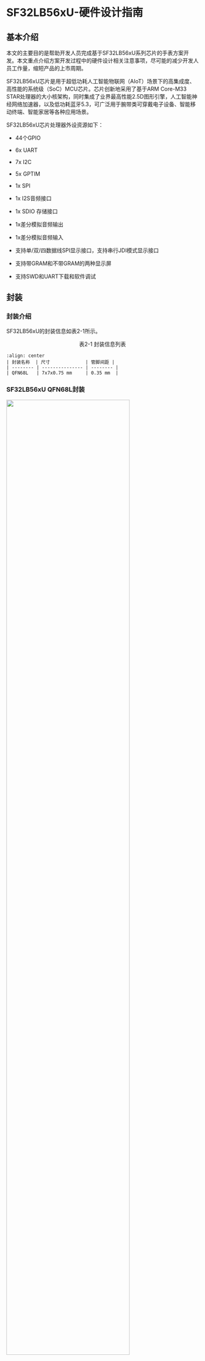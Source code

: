 # SF32LB56xU-硬件设计指南

## 基本介绍

本文的主要目的是帮助开发人员完成基于SF32LB56xU系列芯片的手表方案开发。本文重点介绍方案开发过程中的硬件设计相关注意事项，尽可能的减少开发人员工作量，缩短产品的上市周期。

SF32LB56xU芯片是用于超低功耗人工智能物联网（AIoT）场景下的高集成度、高性能的系统级（SoC）MCU芯片。芯片创新地采用了基于ARM Core-M33 STAR处理器的大小核架构，同时集成了业界最高性能2.5D图形引擎，人工智能神经网络加速器，以及低功耗蓝牙5.3，可广泛用于腕带类可穿戴电子设备、智能移动终端、智能家居等各种应用场景。

  SF32LB56xU芯片处理器外设资源如下：

- 44个GPIO

- 6x UART

- 7x I2C

- 5x GPTIM

- 1x SPI

- 1x I2S音频接口

- 1x SDIO 存储接口

- 1x差分模拟音频输出

- 1x差分模拟音频输入

- 支持单/双/四数据线SPI显示接口，支持串行JDI模式显示接口

- 支持带GRAM和不带GRAM的两种显示屏

- 支持SWD和UART下载和软件调试

## 封装

### 封装介绍

SF32LB56xU的封装信息如表2-1所示。


<div align="center"> 表2-1  封装信息列表  </div>

```{table}
:align: center
| 封装名称  | 尺寸             | 管脚间距 | 
| -------- | --------------- | -------- | 
| QFN68L   | 7x7x0.75 mm     | 0.35 mm  | 
```

### SF32LB56xU QFN68L封装

<img src="assets/56xU/sf32lb56xU-ballmap.png" width="80%" align="center" /> 

<div align="center"> 图2-1 SF32LB56xU QFN68L管脚分布 </div>  <br>  <br>  <br>



## 典型应用方案

图3-1是典型的运动手表组成框图，主要功能有显示、存储、传感器、震动马达和音频输入和输出。

<img src="assets/56xU/sf32lb56xU-watch-app-diagram.png" width="80%" align="center" /> 

<div align="center"> 图3-1 运动手表组成框图 </div>  <br>  <br>  <br>

:::{Note} 

- 大小核双CPU架构，同时兼顾高性能和低功耗设计要求

- 外置充电管理芯片

- 支持GPADC检测电池电压功能

- 电源供电采用Buck，LDO以及Load Switch方案

- 支持QSPI接口的TFT或AMOLED显示屏，最高支持1024*1024分辨率

- 支持PWM背光控制

- 支持外接QSPI接口的Nor Flash存储芯片

- 支持外接QSPI接口的NAND Flash存储芯片

- 支持外接SDIO接口的NAND Flash存储芯片

- 支持蓝牙5.3通信

- 支持模拟音频输入

- 支持模拟音频输出

- 支持PWM震动马达控制

- 支持SPI/I2C接口的加速度/地磁/陀螺仪传感器

- 支持I2C接口的心率/血氧/心电图传感器

- 支持SEGGER J-Link SWD调试和烧写工具

- 支持UART调试打印接口

- 支持蓝牙 HCI调试接口

- 支持产线一拖多程序烧录

- 支持产线校准晶体功能

- 支持OTA在线升级功能
:::
  

## 原理图设计指导

### 电源

系列芯片内置有PMU单元，PVDD可以支持1.7~3.6V的电源输入。PMU支持1路Buck和多路LDO给芯片内部电路供电，各电源管脚的详细接法参考表4-1。

#### 处理器供电要求

SF32LB56xU供电规格：

<div align="center"> 表4-1  PMU 供电规格 </div>

```{table}
:align: center
| PMU电源管脚       | 最小电压(V)   | 典型电压(V)  | 最大电压(V)  | 最大电流(mA)   | 详细描述                                                   |
| :--------------- | :---------: | :---------: | :---------: | :----------: | :-------------------------------------------------------- |
| PVDD             |    1.7      |     1.8     |     3.6     |     100      | PVDD 电源输入                                              |
| BUCK_LX  BUCK_FB |      -      |    1.25     |      -      |     100      | BUCK_LX输出，接电感内部电源输入，接电感另一端，且外接电容         |
| LDO1_VOUT        |      -      |     1.1     |      -      |      50      | LDO1输出，外接电容                                          |
| LDO2_VOUT        |      -      |     0.9     |      -      |      20      | LDO2输出，外接电容                                          |
| VDD_RET          |      -      |     0.9     |      -      |      1       | RET LDO输出，外接电容                                       |
| VDD_RTC          |      -      |     1.1     |      -      |      1       | RTC LDO输出，外接电容                                       |
| MIC_BIAS         |     1.4     |      -      |     2.8     |      -       | MIC电源输出                                                |
| AVDD33_ANA       |    3.15     |     3.3     |    3.45     |      50      | 模拟电源+射频PA电源输入                                      |
| AVDD33_AUD       |    3.15     |     3.3     |    3.45     |      50      | 模拟音频电源                                                |
| VDDIO1           |    1.71     |     1.8     |    1.98     |      -       | 内部大核合封存储器电源输入                                    |
| VDDIO2           |    1.71     |     1.8     |    3.45     |      -       | PA GPIO(PA5~11除外)电源输入                                 |
| VDDIO3           |    1.71     |     1.8     |    3.45     |      -       | PA5~11电源输入                                              |
| VDDIO4           |    1.71     |     1.8     |    3.45     |      -       | PB GPIO和内部小核合封Flash电源输入                            |
```

SF32LB56xU系列芯片电源管脚外接电容推荐值如表4-2所示。

<div align="center"> 表4-2 电容推荐值 </div>

```{table}
:align: center
| 电源管脚          | 电容          | 详细描述                                    |
| ---------------- | ------------- | ------------------------------------------ |
| PVDD             | 0.1uF + 10uF  | 靠近管脚的地方至少放置10uF和0.1uF  共2颗电容.  |
| BUCK_LX  BUCK_FB | 0.1uF + 4.7uF | 靠近管脚的地方至少放置4.7uF和0.1uF  共2颗电容. |
| LDO1_VOUT        | 4.7uF         | 靠近管脚的地方至少放置1颗4.7uF电容.            |
| LDO2_VOUT        | 4.7uF         | 靠近管脚的地方至少放置1颗4.7uF电容.            |
| VDD_RET          | 0.47uF        | 靠近管脚的地方至少放置1颗0.47uF电容.           |
| VDD_RTC          | 1uF           | 靠近管脚的地方至少放置1颗1uF电容.              |
| AVDD33_ANA       | 4.7uF         | 靠近管脚的地方至少放置1颗4.7uF电容.            |
| AVDD33_AUD       | 4.7uF         | 靠近管脚的地方至少放置1颗4.7uF颗电容.          |
| MIC_BIAS         | 1uF           | 靠近管脚的地方至少放置1颗1uF电容.              |
| VDDIO1           | 1uF           | 靠近管脚的地方至少放置1颗1uF电容.              |
| VDDIO2           | 1uF           | 靠近管脚的地方至少放置1颗1uF电容.              |
| VDDIO3           | 1uF           | 靠近管脚的地方至少放置1颗1uF电容.              |
| VDDIO4           | 1uF           | 靠近管脚的地方至少放置1颗1uF电容.              |
```
#### 思澈PMIC芯片电源分配

SF30147C是一款针对超低功耗可穿戴产品的高集成度、高效率、高性价比的电源管理芯片。SF30147C集成了1路高效率和低静态电流的BUCK，输出1.8V，最高提供500mA的驱动电流。SF30147C集成了4路低压差和低静态电流的LDO，输出2.8~3.3V，最大提供100mA的驱动电流。

SF30147C集成了7路低静态电流、低导通电阻负载开关。其中，2个高压负载开关，适用于电池电压直接驱动的外设，如音频功放等；5个低压开关，适用于1.8V供电的外设。

SF32LB56xU可以通过TWI接口和SF30147C通讯。SF30147C的各路电源输出使用情况请见表4-3所示，该芯片的详细情况请参见《DS0002-SF30147C-芯片技术规格书》文档。

<div align="center"> 表4-3 SF30147C电源分配表 </div>

```{table}
:align: center
| SF30147C  电源管脚 | 最小电压(V) | 最大电压(V) | 最大电流(mA) | 详细描述                                                     |
| ------------------ | ----------- | ----------- | ------------ | ------------------------------------------------------------ |
| VBUCK              | 1.8         | 1.8         | 500          | SF32LB56xU的PVDD，VDDIOA，VDDIOA2，VDDIOB，VDDIOSA，VDDIOSB，VDDIOSC，AVDD_BRF等1.8V电源输入 |
| LVSW1              | 1.8         | 1.8         | 100          | 1.8V供电输出                                                |
| LVSW2              | 1.8         | 1.8         | 100          | G-SENSOR 1.8V供电输入                                        |
| LVSW3              | 1.8         | 1.8         | 150          | 心率 1.8V供电输入                                            |
| LVSW4              | 1.8         | 1.8         | 150          | LCD 1.8V供电输入                                             |
| LVSW5              | 1.8         | 1.8         | 150          | 1.8V供电输出                                            |
| LDO1               | 2.8         | 3.3         | 100          | SF32LB56xU的AVDD33_ANA，AVDD33_AUD，VDDIOA2等3.3V电源输入    |
| LDO2               | 2.8         | 3.3         | 100          | Motor供电输入                                        |
| LDO3               | 2.8         | 3.3         | 100          | LCD 3.3V供电输入                                             |
| LDO4               | 2.8         | 3.3         | 100          | 心率3.3V供电输入                                             |
| HVSW1              | 2.8         | 5           | 150          | 模拟Class-K PA供电输入                                       |
| HVSW2              | 2.8         | 5           | 150          | GPS供电输入                                                  |
```

#### 上电时序和复位

SF32LB56xU芯片PMU内部集成了POR(Power on reset)和BOR(Brownout reset)功能，具体要求如图4-1所示。

<img src="assets/56xU/SF32LB56xU-PORBOR.png" width="80%" align="center" /> 

<div align="center"> 图4-1 上/下电时序图 </div>  <br>  <br>  <br>

系统上电，PVDD上升到1.5V，系统完成POR；当PVDD下降到触发BOR的电压值（2.5V-1.5V可配置）时，PMU输出复位信号，系统复位。


#### 典型电源电路

推荐使用SF30147C给SF32LB56xU及各种外设供电，电路图参考如图4-2所示，具体说明参见表4-3。

<img src="assets/56xU/SF32LB56xU-30147.png" width="80%" align="center" /> 

<div align="center"> 图4-2 SF30147C供电图 </div>  <br>  <br>  <br>

SF32LB56xU系列芯片内置1路BUCK输出，如图4-3所示。

<img src="assets/56xU/SF32LB56xU-BUCK.png" width="80%" align="center" /> 

<div align="center"> 图4-3 内置BUCK电路图 </div>  <br>  <br>  <br>

SF32LB56xU系列芯片内置4路LDO，如图4-4所示。

<img src="assets/56xU/SF32LB56xU-LDO.png" width="80%" align="center" /> 

<div align="center"> 图4-4 内置LDO电路图 </div>  <br>  <br>  <br>



#### 处理器BUCK电感选择要求

:::{important}
**功率电感关键参数**

L(电感值) = 4.7uH ± 20%，DCR(直流阻抗) ≦ 0.4 ohm，Isat(饱和电流) ≧ 450mA。
:::

#### 电池及充电控制

运动手表一般内置一块聚合物锂电池包，整个电源系统需要增加一套充电电路来完成电池的充电。

典型的充电电路由保护电路(EOS、ESD和OVP保护)、充电管理芯片和电池等组成。图4-1电路中的充电管理芯片不带路径管理功能，系统电源和电池挂在一起，由于VBAT供电的模块漏电功耗偏大，不满足Shipping Mode的功耗要求，故不支持Shipping Mode。

<img src="assets/56xU/sf32lb56xU-CHG-1.png" width="80%" align="center" /> 

<div align="center"> 图4-5 典型充电电路一 </div>  <br>  <br>  <br>

如图4-6所示，充电管理芯片的涓流充电电流必须大于i1+i2，才能实现对过放电池的充电，如果涓流充电电流小于i1+i2，导致无法对过放的电池进行充电。

<img src="assets/56xU/sf32lb56xU-CHG-2.png" width="80%" align="center" /> 

<div align="center"> 图4-6 过放电池充电电路示意图 </div>  <br>  <br>  <br>

如图4-7所示，如果VBAT后端系统开机，正常工作，充电管理芯片的恒流充电电流必须大于i1+i2，如果小于i1+i2，充电管理芯片和电池均会对后端系统供电，导致无法对电池充满电。

<img src="assets/56xU/sf32lb56xU-CHG-3.png" width="80%" align="center" /> 

<div align="center"> 图4-7 充电管理芯片充电电流偏小示意图 </div>  <br>  <br>  <br>

图4-8电路中充电管理芯片是带路径管理的复杂芯片，可以支持Shipping Mode。由于VSYS对系统供电和对VBAT充电时分开的，即使电池过放，也不影响对后面系统的供电。

<img src="assets/56xU/sf32lb56xU-CHG-4.png" width="80%" align="center" /> 

<div align="center"> 图4-8 典型充电电路二 </div>  <br>  <br>  <br>

#### 如何降低待机功耗

为了满足手表产品的长续航要求，建议硬件设计上利用负载开关对各个功能模块进行动态电源管理；如果是常开的模块或通路，选择合适的器件以降低静态电流。
SF32LB56xU整个系统需要3.3V和1.8V两种电源来供电，其中：

* 主芯片SF32LB56xU部分管脚常供3.3V和1.8V电源；
* 外围器件接口电平推荐1.8V；
* 其他各个模块通过负载开关来做电源开关管理，且默认关闭。

如图4-5、4-6和4-7所示，根据外设器件选型不同，SF32LB56xU有低、中、高三种系统功耗的供电拓扑方式。如图4-9所示，SF32LB56xU的PVDD和VDDIO1-4都输入1.8V，外设选择接口电平为1.8V的器件，相对于其他两种供电拓扑方式，系统整体功耗最低。如图4-10所示，MCU保持供1.8V电源，外设选择接口电平为3.3V的器件，系统整体功耗要比图4-9的方式有所增加。如图4-11所示，除了片内PSRAM供电管脚VDDIO1供1.8V外，外设器件和MCU都供3.3V，相比前两种方式，系统整体功耗为最高。用户可以根据器件选型和系统功耗的需求来选择采用哪种供电拓扑方式。

设计时要注意，控制负载开关的GPIO管脚的硬件默认电平值要和负载开关的使能电平值一致，保证负载开关默认关闭；负载开关的使能管脚建议留一个上拉或下拉电阻，推荐电阻阻值为1M欧姆。


<img src="assets/56xU/SF32LB56xU-1V8-INTERFACE.png" width="80%" align="center" /> 

<div align="center"> 图4-9 SF32LB56xU 1.8V外设电源拓扑图 </div>  <br>  <br>  <br>

<img src="assets/56xU/SF32LB56xU-3V3-INTERFACE-1.png" width="80%" align="center" /> 

<div align="center"> 图4-10 SF32LB56xU 3.3V外设电源拓扑图一 </div>  <br>  <br>  <br>

<img src="assets/56xU/SF32LB56xU-3V3-INTERFACE-2.png" width="80%" align="center" /> 

<div align="center"> 图4-11 SF32LB56xU 3.3V外设电源拓扑图二 </div>  <br>  <br>  <br>


### 复位问题

SF32LB56xU芯片PMU内部集成了POR(Power on reset)和BOR(Brownout reset)功能，具体要求如图4-12所示。

<img src="assets/56xU/SF32LB56xU-PORBOR.png" width="80%" align="center" /> 

<div align="center"> 图4-12 上/下电时序图 </div>  <br>  <br>  <br>

系统上电，PVDD上升到1.5V，系统完成POR；当PVDD下降到触发BOR的电压值（2.5V-1.5V可配置）时，PMU输出复位信号，系统复位。

### 启动模式

SF32LB56xU系列芯片提供一个Mode管脚来配置启动模式，内部有下拉，不使用时可悬空，参考电路图如图4-13所示：

<img src="assets/56xU/SF32LB56xU-MODE.png" width="80%" align="center" /> 

<div align="center"> 图4-13 Mode管脚推荐电路图 </div>  <br>  <br>  <br>

:::{attention}
**Mode管脚定义：**

=1，系统启动时进入下载模式，不会进入用户程序；

=0，系统启动时rom会检查是否存在用户程序，存在就进入用户程序，否则就进入下载模式。

**注意事项：**

1. Mode的电压域是和VDDIO2同一电压域；
2. Mode管脚在量产板上必须留测试点，程序下载或校准晶体时要用到，可以不用预留跳线；
3. Mode管脚在测试板上建议要预留跳线，程序死机后方便从下载模式启动下载程序。
:::

### 处理器工作模式及唤醒源

SF32LB56xU系列芯片HCPU和LCPU都支持表4-4中的多种工作模式。

<div align="center"> 表4-4 CPU工作模式列表 </div>

```{table}
:align: center

| 工作模式      | CPU   | 外设  | SRAM                                | IO       | LPTIM | 唤醒源                                    | 唤醒时间       |
| ------------- | ----- | ----- | ----------------------------------- | -------- | ----- | ----------------------------------------- | -------------- |
| Active        | Run   | Run   | 可访问                              | 可翻转   | Run   |                                           |                |
| WFI/WFE       | Stop  | Run   | 可访问                              | 可翻转   | Run   | 任意中断                                  | < 0.5us        |
| DEEPWFI       | Stop  | Run   | 可访问                              | 可翻转   | Run   | 任意中断                                  | < 5us          |
| Light sleep   | Stop  | Stop  | 不可访问，  全保留                  | 电平保持 | Run   | RTC，GPIO，LPTIM,  跨系统，  蓝牙，比较器 | < 100us        |
| Deep sleep    | Stop  | Stop  | 不可访问，  全保留                  | 电平保持 | Run   | < 300us                                   |                |
| Standby       | Reset | Reset | 不可访问，  LP全保留，HP只保留160KB | 电平保持 | Run   | RTC，按键，LPTIM，  跨系统，蓝牙          | 1.5ms+recovery |
| Hibernate rtc | Reset | Reset | 数据不保留                          | 高阻     | Reset | RTC，按键                                 | > 2ms          |
| Hibernate pin | Reset | Reset | 数据不保留                          | 高阻     | Reset | 按键                                      | > 2ms          |
```

如表4-5所示，全系列芯片支持8个可唤醒中断源，可以唤醒大核或小核CPU。

<div align="center"> 表4-5 可唤醒中断源列表 </div>

```{table}
:align: center

| 中断源     | 管脚 | 详细描述   |
| ---------- | ---- | ---------- |
| WKUP_PIN0  | PB32 | 中断信号0  |
| WKUP_PIN1  | PB33 | 中断信号1  |
| WKUP_PIN2  | PB34 | 中断信号2  |
| WKUP_PIN5  | PA50 | 中断信号5  |
| WKUP_PIN6  | PA51 | 中断信号6  |
| WKUP_PIN10 | PBR0 | 中断信号10 |
| WKUP_PIN11 | PBR1 | 中断信号11 |
| WKUP_PIN12 | PBR2 | 中断信号12 |
```

### 时钟

SF32LB56xU系列芯片需要外部提供2个时钟源，48MHz主晶体和32.768KHz RTC晶体，晶体的具体规格要求和选型请参见表4-6，表4-7所示。


:::{important}
**晶体关键参数**

<div align="center"> 表4-6 晶体规格要求 </div>

```{table}
:align: center

| 晶体      | 晶体规格要求                                                 | 详细描述                                                     |
| --------- | ------------------------------------------------------------ | ------------------------------------------------------------ |
| 48MHz     | CL≦12pF（推荐值7pF）  △F/F0≦±10ppm  ESR≦30 ohms（推荐值22ohms） | 晶振功耗和CL,ESR相关,CL和ESR越小功耗越低，为了最佳功耗性能，建议采用推荐值CL≦7pF，ESR≦22 ohms.  晶体旁边预留并联匹配电容,当CL<9pF时，无需焊接电容. |
| 32.768KHz | CL≦12.5pF（推荐值7pF）  △F/F0≦±20ppm  ESR≦80k ohms（推荐值38Kohms） | 晶振功耗和CL,ESR相关,CL和ESR越小功耗越低，为了最佳功耗性能，建议采用推荐值CL≦9pF，ESR≦40K ohms.  晶体旁边预留并联匹配电容,当CL<12.5pF时，无需焊接电容. |
```

**晶体推荐**

<div align="center"> 表4-7 推荐晶体列表 </div>

```{table}
:align: center

| 型号                | 厂家    | 参数                                                         |
| ------------------- | ------- | ------------------------------------------------------------ |
| E1SB48E001G00E      | Hosonic | F0 = 48.000000MHz，△F/F0 = -6 ~ 8 ppm，  CL = 8.8 pF，ESR =  22 ohms Max  TOPR  = -30 ~ 85℃，Package =（2016 公制） |
| ETST00327000LE      | Hosonic | F0 = 32.768KHz，△F/F0  = -20 ~ 20 ppm，  CL = 7 pF，ESR =  70K ohms Max  TOPR  = -40 ~ 85℃，Package =（3215 公制） |
| SX20Y048000B31T-8.8 | TKD     | F0 = 48.000000MHz，△F/F0 = -10 ~ 10 ppm，  CL = 8.8 pF，ESR =  40 ohms Max  TOPR  = -20 ~ 75℃，Package =（2016 公制） |
| SF32K32768D71T01    | TKD     | F0 = 32.768KHz，△F/F0  = -20 ~ 20 ppm，  CL = 7 pF，ESR =  70K ohms Max  TOPR  = -40 ~ 85℃，Package =（3215 公制） |
```

注：SX20Y048000B31T-8.8的ESR略大，静态功耗也会略大些。

PCB走线时，在晶体下面至少挖掉第二层的GND铜来减少时钟信号上的寄生负载电容。
:::

详细的物料认证信息，请参考：
[SIFLI-MCU-AVL-认证表](index)

### 射频

SF32LB56xU系列芯片射频PCB走线要求为50ohms特征阻抗，如果天线是匹配好的，射频上无需再增加额外器件。设计时建议预留π型匹配网络用来杂散滤波。请参考图4-14所示电路。

<img src="assets/56xU/sf32lb56xU-RF-diagram.png" width="80%" align="center" /> 

<div align="center"> 图4-14 射频电路图 </div>  <br>  <br>  <br>

### 大小核处理器如何接外设

SF32LB56xU系列芯片内部有2个处理器系统，其中PAx的GPIO接到HCPU系统，PBx的GPIO接到LCPU系统；HCPU可以访问LCPU的所有外设资源，LCPU不推荐访问HCPU的资源。HCPU最高可以跑到240HMz主频，用来提供高性能运算、图形处理和高分辨率/帧率显示，外挂存储器、显示接口和其他高功耗的设备需要接到HCPU上。

LCPU常规跑48M@0.9V，最高可以跑到96M@1.1V，用来处理BLE的协议栈和低功耗模式下的心率和加速度传感器控制、充电和PMIC管理、电压监测和开关机管理。   

### 显示

SF32LB56xU系列芯片支持3-Line SPI、4-Line SPI、Dual data SPI、Quad data SPI和串行JDI 接口。支持16.7M-colors（RGB888）、262K-colors（RGB666）、65K-colors（RGB565）和 8-color（RGB111）Color depth模式。最高支持1024RGBx1024 分辨率。LCD driver支持列表如表4-8所示。

<div align="center"> 表4-8 LCD driver支持列表 </div>

```{table}
:align: center

| 型号     | 厂家       | 分辨率  | 类型   | 接口                                                         |
| -------- | ---------- | ------- | ------ | ------------------------------------------------------------ |
| RM69090  | Raydium    | 368*448 | Amoled | 3-Line SPI，4-Line  SPI，Dual data SPI，  Quad data SPI，MIPI-DSI |
| RM69330  | Raydium    | 454*454 | Amoled | 3-Line SPI，4-Line  SPI，Dual data SPI，  Quad data SPI，8-bits  8080-Series MCU ，MIPI-DSI |
| ILI8688E | ILITEK     | 368*448 | Amoled | Quad data SPI，MIPI-DSI                                      |
| SH8601A  | 晟合技术   | 454*454 | Amoled | 3-Line SPI，4-Line  SPI，Dual data SPI，  Quad data SPI，8-bits  8080-Series MCU ，MIPI-DSI |
| SPD2012  | Solomon    | 356*400 | TFT    | Quad data SPI                                                |
| GC9C01   | Galaxycore | 360*360 | TFT    | Quad data SPI                                                |
| ST77903  | Sitronix   | 400*400 | TFT    | Quad data SPI                                                |
```

#### SPI/QSPI 显示接口

SF32LB56xU系列芯片支持 3/4-wire SPI和Quad-SPI 接口来连接LCD显示屏，各信号描述如表4-9所示。

<div align="center"> 表4-9 SPI/QSPI屏信号连接方式 </div>

```{table}
:align: center

| SPI信号 | SF32LB56XU管脚 | SS6700A管脚 | 详细描述                                                  |
| ------- | -------------- | ----------- | --------------------------------------------------------- |
| CSX     | PA36           | PA36        | 使能信号                                                  |
| WRX_SCL | PA37           | PA37        | 时钟信号                                                  |
| DCX     | PA39           | PA39        | 4-wire SPI 模式下的数据/命令信号  Quad-SPI 模式下的数据1  |
| SDI_RDX | PA38           | PA38        | 3/4-wire SPI 模式下的数据输入信号  Quad-SPI 模式下的数据0 |
| SDO     | PA38           | PA38        | 3/4-wire SPI 模式下的数据输出信号  请和SDI_RDX短接到一起  |
| D0      | PA40           | PA40        | Quad-SPI 模式下的数据2                                    |
| D1      | PA41           | PA41        | Quad-SPI 模式下的数据3                                    |
| REST    | PA05           | PB04        | 复位显示屏信号                                            |
| TE      | PA33           | PA33        | Tearing effect to MCU frame signal                        |
```

#### JDI 显示接口

SF32LB56xU系列芯片支持 串行JDI 接口来连接LCD显示屏，如表4-10所示。

<div align="center"> 表4-10 串行JDI屏信号连接方式 </div>

```{table}
:align: center

| JDI信号      | 管脚 | 详细描述                         |
| ------------ | ---- | -------------------------------- |
| JDI_SCS      | PA39 | Chip Select Signal               |
| JDI_SCLK     | PA41 | Serial Clock Signal              |
| JDI_SO       | PA40 | Serial  Data Output Signal       |
| JDI_DISP     | PA36 | Display  ON/OFF Switching Signal |
| JDI_EXTCOMIN | PA38 | COM Inversion Polarity Input     |
```

#### 触摸和背光接口

SF32LB56xU系列芯片支持I2C格式的触摸屏控制接口和触摸状态中断输入，同时支持1路PWM信号来控制背光电源的使能和亮度，如表4-11所示。

<div align="center"> 表4-11 触摸和背光控制连接方式 </div>

```{table}
:align: center

| 触摸屏和背光信号 | 管脚 | 详细描述                   |
| ---------------- | ---- | -------------------------- |
| Interrupt        | PA50 | 触摸状态中断信号（可唤醒） |
| I2C1_SCL         | PA48 | 触摸屏I2C的时钟信号        |
| I2C1_SDA         | PA49 | 触摸屏I2C的数据信号        |
| BL_PWM           | PA31 | 背光PWM控制信号            |
| Reset            | PB18 | 触摸复位信号               |
```

### 存储

#### SF32LB56xU外接存储器

SF32LB56xU支持SPI Nor/Nand和SD Nand Flash外设，其中SPI Nor/NAND Flash采用MPI接口，SD NAND Flash采用SD接口，这几种类型的Flash芯片物理管脚完全兼容。接口定义如表4-12，4-13所示，表中的PA06~PA11这几个GPIO供电管脚是VDDIO3，独立于其他GPIO的电压域。可以根据外设flash的接口电平来设定VDDIO3。

MPI的信号定义如表4-13所示，SD的信号定义如表4-14所示。

<div align="center"> 表4-12 SPI Nor/Nand Flash信号连接 </div>

```{table}
:align: center

| Flash 信号 | I/O信号 | 详细描述                                    |
| ---------- | ------- | ------------------------------------------- |
| CS#        | PA06    | Chip select, active low.                    |
| SO         | PA07    | Data Input (Data Input Output 1)            |
| WP#        | PA08    | Write Protect Output (Data Input Output  2) |
| SI         | PA09    | Data Output (Data Input Output 0)           |
| SCLK       | PA10    | Serial Clock Output                         |
| Hold#      | PA11    | Data Output (Data Input Output 3)           |
```

:::{note}
SPI NAND Flash的Hold#管脚需要通过10K电阻上拉到SPI NAND Flash的供电电源。
:::

<div align="center"> 表4-13 SD Nand Flash信号连接 </div>

```{table}
:align: center

| Flash 信号 | I/O信号 | 详细描述 |
| ---------- | ------- | -------- |
| SD2_CMD    | PA09    | 命令信号 |
| SD2_D1     | PA11    | 数据1    |
| SD2_D0     | PA10    | 数据0    |
| SD2_CLK    | PA08    | 时钟信号 |
| SD2_D2     | PA06    | 数据2    |
| SD2_D3     | PA07    | 数据3    |
```


### 按键

SF32LB56xU系列芯片开关机信号使用PB32，这样可以把短按开关机功能和长按复位功能合并到一个按键上。如图4-15所示，设计上采用高电平有效方式，长按复位功能需要长按10s以上芯片会自动复位。

SF32LB56xU系列芯片支持功能按键输入以及旋钮信号输入，按键或旋钮信号需要上拉。按键用法如图4-16所示。也可以支持光追踪传感器，推荐使用I2C4接口，信号连接如表4-14所示。

<div align="center"> 表4-14 光追踪传感器信号连接 </div>

```{table}
:align: center

| I2C信号 | I/O  | 详细描述                 |
| ------- | ---- | ------------------------ |
| SDA     | PA18 | 光追踪传感器I2C 数据信号 |
| SCL     | PA17 | 光追踪传感器I2C 时钟信号 |
```

<img src="assets/56xU/sf32lb56xU-PWRKEY.png" width="80%" align="center" /> 

<div align="center"> 图4-15 开关机按键电路图 </div>  <br>  <br>  <br>

<img src="assets/56xU/sf32lb56xU-ENCKEY.png" width="80%" align="center" /> 

<div align="center"> 图4-16 功能按键或旋钮电路图 </div>  <br>  <br>  <br>

:::{note}
一般的机械旋钮编码开关，有旋转后开关不能恢复到关闭状态，所以上拉电阻接的电源要求在待机时可以关闭，防止漏电。
:::

### 振动马达

SF32LB56xU系列芯片支持多路PWM输出，可以用做振动马达的驱动信号。图4-17所示为推荐电路，如果马达震动时的电流不会引起系统的不稳定，也可以直接使用VBAT供电。

<img src="assets/56xU/sf32lb56xU-VIB-diagram.png" width="80%" align="center" /> 

<div align="center"> 图4-17 振动马达电路示意图 </div>  <br>  <br>  <br>

:::{important}
如果软件打开了`#define BSP PM FREQ SCALING 1`的HCPU主频降频功能宏定义,HCPU进入idle线程后，主频会变低，相对应Hcpu的PA口的PWM频率也会变化，
所以推荐使用PB接口来输出PWM信号。
:::

### 音频接口

SF32LB56xU系列芯片的音频相关接口，如表4-15所示，音频接口信号有以下特点：

1. 支持一路差分ADC输入，外接模拟MIC，中间需要加容值至少2.2uF的隔直电容，模拟MIC的电源接芯片MIC_BIAS电源输出脚；

2. 支持一路差分DAC输出，外接模拟音频PA， DAC输出的走线，按照差分线走线，做好包地屏蔽处理，还需要注意：Trace Capacitor < 10pF, Length < 2cm。 

<div align="center"> 表4-15 音频信号连接方式 </div>

```{table}
:align: center

| 音频信号 | I/O  | 详细描述               |
| -------- | ---- | ---------------------- |
| AU_ADC1P | ADCP | 差分P或单端模拟MIC输入 |
| AU_ADC1N | ADCN | 差分模拟MIC输入N或GND  |
| AU_DAC1P | DACP | 差分模拟输出P          |
| AU_DAC1N | DACN | 差分模拟输出N          |
```

SF32LB56xU系列芯片模拟MEMS MIC推荐电路如图4-18所示，模拟ECM MIC 单端推荐电路如图4-19所示，模拟ECM MIC 差分推荐电路如图4-20所示，其中AU_ADC1P，AU_ADC1N是连接到SF32LB56XU的ADC输入管脚。

<img src="assets/56xU/sf32lb56xU-SCH-MIC.png" width="80%" align="center" /> 

<div align="center"> 图4-18 模拟MEMS MIC输入电路图 </div>  <br>  <br>  <br>

<img src="assets/56xU/sf32lb56xU-SCH-ECMS.png" width="80%" align="center" /> 

<div align="center"> 图4-19 模拟ECM单端输入电路图 </div>  <br>  <br>  <br>

<img src="assets/56xU/sf32lb56xU-SCH-ECMD.png" width="80%" align="center" /> 

<div align="center"> 图4-20 模拟ECM差分输入电路图 </div>  <br>  <br>  <br>

SF32LB56xU系列芯片的模拟音频输出推荐电路如图4-21所示，注意虚线框内的差分低通滤波器要靠近芯片端放置 。

<img src="assets/56xU/sf32lb56xU-SCH-AUPA.png" width="80%" align="center" /> 

<div align="center"> 图4-21 模拟音频PA电路图 </div>  <br>  <br>  <br>



### PBR接口说明

SF32LB56xU系列芯片提供3个PBR接口，其主要特点：

1. PBR0在开机阶段会从0变1， 用来做某些外部LSW控制，PBR1-PBR2都是默认输出0；
2. PBR0-PBR2无论是standby还是hibernate，都可以做输出；
3. PBR0-PBR2可以输出LPTIM信号；
4. PBR1-PBR2可以输出32K时钟信号；
5. PBR0-PBR2可以配置为输入，用来做唤醒信号输入，MCU醒的时候，收不到中断。

### 传感器

SF32LB56xU系列芯片支持心率，加速度传感器等，设计中，需要注意心率，加速度传感器的I2C，SPI，控制接口，中断唤醒等接口，推荐使用LCPU的PB接口。心率和加速传感器的供电电源，采用SF30147C的LVSWx或LDO输出，可以实现供电电源根据需要进行开关。

### UART和I2C管脚设置

SF32LB56xU系列芯片支持任意管脚UART和I2C功能映射，所有的PA接口都可以映射成UART或I2C功能管脚。PB口除了PB32/33/34和PBR0/1/2外，所有的IO都可以映射成UART或I2C功能管脚。

### GPTIM管脚设置

SF32LB56xU系列芯片支持任意管脚GPTIM功能映射，所有的PA接口都可以映射成GPTIM功能管脚。PB口除了PB32/33/34和PBR0/1/2外，所有的IO都可以映射成GPTIM功能管脚。

### 调试和下载接口

SF32LB56xU系列芯片支持Arm®标准的SWD调试接口，可以连接到EDA工具上进行单步运行调试。如图4-22所示，连接SEEGER® J-Link® 工具时需要把调试工具的电源修改为外置接口输入，通过SF32LB56xU电路板给J-Link工具供电。

SF32LB56xU系列有1路SWD进行调试信息输出，具体请参考表4-16。

<div align="center"> 表4-16 调试口连接方式 </div>

```{table}
:align: center
| SWD信号 | 管脚 | 详细描述      |
| ------- | ---- | ------------- |
| SWCLK   | PB15 | JLINK时钟信号 |
| SWDIO   | PB13 | JLINK数据信号 |
```

<img src="assets/56xU/sf32lb56xU-SCH-SWD.png" width="80%" align="center" /> 

<div align="center"> 图4-22 调试接口电路图 </div>  <br>  <br>  <br>


### 产线烧录和晶体校准

思澈科技提供脱机下载器来完成产线程序的烧录和晶体校准。

硬件设计时，请注意至少预留测试点：VBAT、GND、VDDIO2、Mode、SWDIO、SWCLK、RXD4、TXD4，PB20或PB21或PB25。

​详细的烧录和晶体校准见“**_脱机下载器使用指南.pdf”文档，包含在开发资料包中。


### 原理图和PCB图纸检查列表

见“_Schematic checklist_.xlsx”和“_PCB checklist_.xlsx”文档，包含在开发资料包中。

## PCB设计指导

### PCB 封装设计

**封装尺寸**

SF32LB56xU芯片的封装QFN68L封装，封装尺寸：7mmX7mmx0.75mm 管脚数：68；PIN 间距：0.35mm, 详细尺寸如图5-1所示。

<img src="assets/56xU/sf32lb56xU-pod.png" width="80%" align="center" />  

<div align="center"> 图5-1 QFN68L封装尺寸图 </div>  <br> <br> <br>

**封装形状**

<img src="assets/56xU/sf32lb56xU-PCB-decal.png" width="80%" align="center" />  

<div align="center"> 图5-2 QFN68L封装形状图 </div>  <br> <br> <br>

**焊盘设计**

<img src="assets/56xU/sf32lb56xU-PCB-decal-pad.png" width="80%" align="center" />  

<div align="center"> 图5-3 QFN68L封装PCB焊盘设计参考 </div>  <br> <br> <br>

**封装PINOUT/BALLMAP**

SF32LB56xU的QFN68L封装PINOUT信息，如图5-4所示。

<img src="assets/56xU/sf32lb56xU-ballmap.png" width="80%" align="center" />  

<div align="center"> 图5-4 SF32LB56xU封装PINOUT信息 </div>  <br> <br> <br>


### PCB 叠层设计

SF32LB56xU系列芯片布局支持单双面，QFN封装 PCB支持PTH，推荐采用4层PTH，推荐参考叠层结构如图5-5所示。

<img src="assets/56xU/sf32lb56xU-PCB-STACK.png" width="80%" align="center" />  

<div align="center"> 图5-5 参考叠层结构图 </div>  <br> <br> <br>

### PCB通用设计规则

PTH 板PCB通用设计规则如图5-6所示，单位为mm。

<img src="assets/56xU/sf32lb56xU-PCB-RULE.png" width="80%" align="center" />  

<div align="center"> 图5-6 通用设计规则 </div>  <br> <br> <br>

### 芯片走线扇出

QFN 封装扇出所有管脚全部通过表层 扇出，如图示5-7。

<img src="assets/56xU/sf32lb56xU-PCB-FANOUT-T.png" width="80%" align="center" />  

<div align="center"> 图5-7 表层扇出参考图 </div>  <br> <br> <br>

### 时钟接口走线

晶体需摆放在屏蔽罩里面，离PCB 板框间距大于1mm,尽量远离发热大的器件，如 PA，Charge，PMU等电路器件，距离最好大于5MM以上，避免影响晶体频偏，晶体电路禁布区间距大于0.25mm避免有其它金属和器件，如图5-8所示。

<img src="assets/56xU/sf32lb56xU-PCB-CRYSTAL.png" width="80%" align="center" />  

<div align="center"> 图5-8 晶体布局图 </div>  <br> <br> <br>

48MHz晶体走线建议走表层长度要求控制在3-10mm区间,线宽0.075mm,必须立体包地处理，并且其走线需远离VBAT，DC/DC及高速信号线。48MHz晶体区域下方表层及临层做禁空处理，禁止其它走线从其区域走，如图5-9，5-10，5-11所示。


<img src="assets/56xU/sf32lb56xU-PCB-48M.png" width="80%" align="center" />  

<div align="center"> 图5-9 48MHz晶体原理图 </div>  <br> <br> <br>

<img src="assets/56xU/sf32lb56xU-PCB-48M-M.png" width="80%" align="center" />  

<div align="center"> 图5-10 48MHz晶体走线模型 </div>  <br> <br> <br>

<img src="assets/56xU/sf32lb56xU-PCB-48M-REF.png" width="80%" align="center" />  

<div align="center"> 图5-11 48MHz晶体走线参考 </div>  <br> <br> <br>

32.768KHz晶体建议走表层，走线长度控制≤10mm,线宽0.075mm,32K_XI/32_XO平行走线间距≥0.15mm,必须立体包地处理，晶体区域下方表层及临层做禁空处理，禁止其它走线从其区域走， 如图5-12，5-13，5-14所示。


<img src="assets/56xU/sf32lb56xU-PCB-32K.png" width="80%" align="center" />  

<div align="center"> 图5-12  32.768KHz晶体原理图 </div>  <br> <br> <br>

<img src="assets/56xU/sf32lb56xU-PCB-32K-M.png" width="80%" align="center" />  

<div align="center"> 图5-13  32.768KHz晶体走线模型 </div>  <br> <br> <br>

<img src="assets/56xU/sf32lb56xU-PCB-32K-REF.png" width="80%" align="center" />  

<div align="center"> 图5-14  32.768KHz晶体走线参考 </div>  <br> <br> <br>

### 射频接口走线

射频匹配电路要尽量靠近芯片端放置，不要靠近天线端放置，AVDD_BRF射频电源其滤波电容尽量靠近芯片管脚放置，电容接地PIN 脚打孔直接接主地，RF信号的π型网络的原理图和PCB分别如图5-15，5-16所示。


<img src="assets/56xU/sf32lb56xU-SCH-π.png" width="80%" align="center" />  

<div align="center"> 图5-15 π型网络电路原理图</div>  <br> <br> <br>

<img src="assets/56xU/sf32lb56xU-PCB-π.png" width="80%" align="center" />  

<div align="center"> 图5-16 π型网络PCB布局 </div>  <br> <br> <br>

射频线建议走表层，避免打孔穿层影响RF 性能，线宽最好大于10mil，需要立体包地处理，避免走锐角和直角，射频线两边多打屏蔽地孔，射频线需做50欧阻抗控制，如图5-17, 5-18所示。

<img src="assets/56xU/sf32lb56xU-SCH-RF-R.png" width="80%" align="center" />  

<div align="center"> 图5-17 RF信号电路原理图 </div>  <br> <br> <br>

<img src="assets/56xU/sf32lb56xU-PCB-RF-R.png" width="80%" align="center" />  

<div align="center"> 图5-18 RF信号PCB走线 </div>  <br> <br> <br>

### 音频接口走线

AVDD33_AUD 为音频接口供电的管脚，其滤波电容靠近其对应管脚放置，滤波电容接地脚良好接主地，AVDD33_ANA和AVDD33_AUD 电源走线都需要包地处理，是否远离大电流强干扰信号，两路电源星型走线，避免音频的TDD噪声，如图5-19所示。

<img src="assets/56xU/sf32lb56xU-PCB-AU-PWR.png" width="80%" align="center" />  

<div align="center"> 图5-19  音频电路电源参考走线 </div>  <br> <br> <br>

MIC_BIAS 为音频接口麦克风的供电电路，其对应滤波电容靠近对应管脚放置，滤波电容接地脚良好接主地 AUD_VREF 滤波电容靠近管脚放置，如图5-20所示。

<img src="assets/56xU/sf32lb56xU-PCB-AU-BIAS.png" width="80%" align="center" />   

<div align="center"> 图5-20  音频电路电源滤波电路PCB设计 </div>  <br> <br> <br>

ADCP/ADCN模拟信号输入，对应电路器件尽量靠近对应管脚放置，每一路P/N需要按照差分线形式走线，走线线长尽量短，差分对走线做立体包地处理，其它接口强干扰信号，远离其走线，如图5-21所示。

<img src="assets/56xU/sf32lb56xU-PCB-AU-ADC.png" width="80%" align="center" />  

<div align="center"> 图5-21  模拟音频输入参考走线 </div>  <br> <br> <br>

DACP/DACN 为模拟信号输出，对应电路器件尽量靠近对应管脚放置，每一路P/N需要按照差分线形式走线，走线线长尽量短，走线寄生电容小于10pf, ,差分对走线需做立体包地处理，其它接口强干扰信号，远离其走线，如图5-22所示。

<img src="assets/56xU/sf32lb56xU-PCB-AU-DAC.png" width="80%" align="center" />  

<div align="center"> 图5-22  模拟音频输出参考走线 </div>  <br> <br> <br>

### USB 接口走线

USB 走线必须先过ESD器件管脚，然后再到芯片端，要保证ESD 器件接地PIN 良好连接主地，PA17(USB DP)/PA18(USB_DN) 按照差分线形式走线，按照90欧差分阻抗控制，并做立体包处理，如图5-23所示。图5-24为USB信号的元件布局参考图和PCB走线模型。

<img src="assets/56xU/sf32lb56xU-PCB-USBS.png" width="80%" align="center" />  

<div align="center"> 图5-23  USB信号PCB设计 </div>  <br> <br> <br>


<img src="assets/56xU/sf32lb56xU-PCB-USBM.png" width="80%" align="center" />  

<div align="center"> 图5-24  USB信号的元件布局参考图和USBPCB走线模型 </div>  <br> <br> <br>


### SDIO 接口走线

SF32LB56xU 提供1个SDIO接口，所有的SDIO 信号走线在一起，避免分开走，整个走线长度≤50mm, 组内长度控制≤6mm. SDIO接口时钟信号需立体包地处理，DATA和CM 信号也需要包地处理，如图5-25，5-26所示。

<img src="assets/56xU/sf32lb56xU-SCH-SDIOM.png" width="80%" align="center" />  

<div align="center"> 图5-25 SDIO接口电路图 </div>  <br> <br> <br>

<img src="assets/56xU/sf32lb56xU-PCB-SDIOM.png" width="80%" align="center" />  

<div align="center"> 图5-26 SDIO PCB走线模型 </div>  <br> <br> <br>

### DC-DC 电路走线

DC-DC电路功率电感和滤波电容必须靠近芯片的管脚放置，BUCK_LX 走线尽量短且粗，保证整个DC-DC 电路回路电感小，所有的DC-DC输出滤波电容接地脚多打过孔连接到主地平面；BUCK_FB 管脚反馈线不能太细，必须大于0.25mm,功率电感区域表层禁止铺铜，临层必须为完整的参考地，避免其它线从电感区域里走线，如图5-27所示。

<img src="assets/56xU/sf32lb56xU-PCB-DCDC.png" width="80%" align="center" />  

<div align="center"> 图5-27 DC-DC 关键器件PCB布局图 </div>  <br> <br> <br>


### 电源供电走线

PVDD为芯片内置PMU 模块电源输入脚，对应的电容必须靠近管脚放置，走线尽量的粗，不能低于0.5mm; PVSS 为PMU模块接地脚，必须通过过孔连接到主地，避免浮空影响整个PMU 性能，如图5-28所示。

<img src="assets/56xU/sf32lb56xU-PCB-PVDD.png" width="80%" align="center" />  

<div align="center"> 图5-28 PVDD输入走线 </div>  <br> <br> <br>

### LDO和 IO 电源输入走线

所有的LDO输出和IO 电源输入管脚滤波电容靠近对应的管脚放置，其走线宽必须满足输入电流要求，走线尽量短粗，从而减少电源纹波提高系统稳定性；如图5-29所示。

<img src="assets/56xU/sf32lb56xU-PCB-LDO.png" width="80%" align="center" />  

<div align="center"> 图5-29 LDO和IO输入电源走线 </div>  <br> <br> <br>

### 其它接口走线

管脚配置为GPADC 管脚信号，必须要求立体包地处理，远离其它干扰信号，如电池电量电路，温度检查电路等。如图5-30所示。

PBR0-2管脚均可配置为时钟输出管脚信号网络，必须要求立体包地处理，远离其它干扰信号，如32K 输出等，如图5-31所示。

### EMI&ESD 走线

避免屏蔽罩外面表层长距离走线，特别是时钟，电源等干扰信号尽量走内层，禁止走表层；ESD 保护器件必须靠近连接器对应管脚放置，信号走线先过ESD 保护器件管脚，避免信号分叉，没过ESD 保护管脚，ESD器件接地脚必须保证过孔连接主地，保证地焊盘走线短且粗，减少阻抗提高ESD器件性能。

### 其它

USB 充电线测试点必须放置在TVS 管前面，电池座TVS 管 放置在平台前面 其走线必须保证先过TVS 然后再到芯片端，如图5-30所示。

<img src="assets/56xU/sf32lb56xU-TVS.png" width="80%" align="center" />  

<div align="center"> 图5-30 电源TVS布局参考 </div>  <br> <br> <br>

TVS 管接地脚尽量避免走长线再连接到地，如图5-31所示。

<img src="assets/56xU/sf32lb56xU-EOS.png" width="80%" align="center" />  

<div align="center"> 图5-31 TVS走线参考 </div>  <br> <br> <br>

## Q&A

问题1：为什么在Mode = 1 启动时，有些GPIO的默认状态和SPEC描述不同？

答：Mode = 1 启动会进入下载模式，会把外接Flash的MPI3相关GPIO的状态更改。

问题2：为什么焊接电池时可能会造成死机呢？如何避免？

答：由于烙铁的接地不好，可能浪涌冲击导致死机。可以在电池接口上加防浪涌和静电保护，烙铁做良好接地处理就可以避免这些问题。

##  修订历史

| 版本  | 日期   | 发布说明  |
| ----- | ------ | --------- |
| 0.0.1 | 3/2025 | Draft版本 |
|       |        |           |
|       |        |           |

